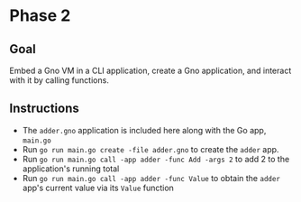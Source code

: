 # Phase 2

## Goal
Embed a Gno VM in a CLI application, create a Gno application, and interact with it by calling functions.

## Instructions
- The `adder.gno` application is included here along with the Go app, `main.go`
- Run `go run main.go create -file adder.gno` to create the `adder` app.
- Run `go run main.go call -app adder -func Add -args 2` to add 2 to the application's running total
- Run `go run main.go call -app adder -func Value` to obtain the `adder` app's current value via its `Value` function